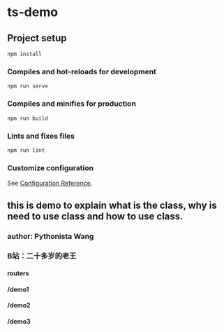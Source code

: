 # ts-demo

## Project setup
```
npm install
```

### Compiles and hot-reloads for development
```
npm run serve
```

### Compiles and minifies for production
```
npm run build
```

### Lints and fixes files
```
npm run lint
```

### Customize configuration
See [Configuration Reference](https://cli.vuejs.org/config/).

## this is demo to explain what is the class, why is need to use class and how to use class.
### author: Pythonista Wang
### B站：二十多岁的老王

#### routers
#### /demo1
#### /demo2
#### /demo3
